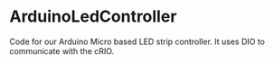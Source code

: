 ArduinoLedController
============

Code for our Arduino Micro based LED strip controller. It uses DIO to communicate with the cRIO.

